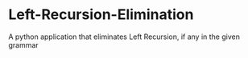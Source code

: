 # Left-Recursion-Elimination
A python application that eliminates Left Recursion, if any in the given grammar
